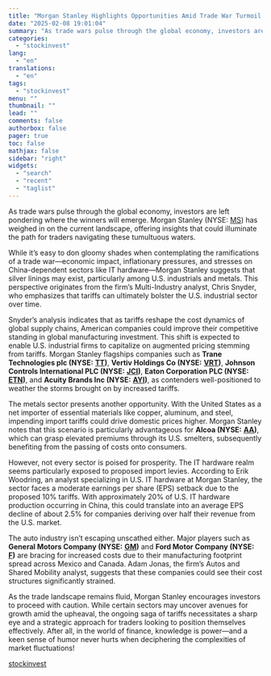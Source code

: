 ```yaml
---
title: "Morgan Stanley Highlights Opportunities Amid Trade War Turmoil: U.S. Industrials and Metals Set to Shine"
date: "2025-02-08 19:01:04"
summary: "As trade wars pulse through the global economy, investors are left pondering where the winners will emerge. Morgan Stanley (NYSE: MS) has weighed in on the current landscape, offering insights that could illuminate the path for traders navigating these tumultuous waters.While it’s easy to don gloomy shades when contemplating the..."
categories:
  - "stockinvest"
lang:
  - "en"
translations:
  - "en"
tags:
  - "stockinvest"
menu: ""
thumbnail: ""
lead: ""
comments: false
authorbox: false
pager: true
toc: false
mathjax: false
sidebar: "right"
widgets:
  - "search"
  - "recent"
  - "taglist"
---
```


As trade wars pulse through the global economy, investors are left pondering where the winners will emerge. Morgan Stanley (NYSE: [MS](https://stockinvest.us/stock/MS)) has weighed in on the current landscape, offering insights that could illuminate the path for traders navigating these tumultuous waters.

While it’s easy to don gloomy shades when contemplating the ramifications of a trade war—economic impact, inflationary pressures, and stresses on China-dependent sectors like IT hardware—Morgan Stanley suggests that silver linings may exist, particularly among U.S. industrials and metals. This perspective originates from the firm’s Multi-Industry analyst, Chris Snyder, who emphasizes that tariffs can ultimately bolster the U.S. industrial sector over time.

Snyder’s analysis indicates that as tariffs reshape the cost dynamics of global supply chains, American companies could improve their competitive standing in global manufacturing investment. This shift is expected to enable U.S. industrial firms to capitalize on augmented pricing stemming from tariffs. Morgan Stanley flagships companies such as **Trane Technologies plc (NYSE:** [**TT**](https://stockinvest.us/stock/TT)**)**, **Vertiv Holdings Co (NYSE:** [**VRT**](https://stockinvest.us/stock/VRT)**)**, **Johnson Controls International PLC (NYSE:** [**JCI**](https://stockinvest.us/stock/JCI)**)**, **Eaton Corporation PLC (NYSE:** [**ETN**](https://stockinvest.us/stock/ETN)**)**, and **Acuity Brands Inc (NYSE:** [**AYI**](https://stockinvest.us/stock/AYI)**)**, as contenders well-positioned to weather the storms brought on by increased tariffs.

The metals sector presents another opportunity. With the United States as a net importer of essential materials like copper, aluminum, and steel, impending import tariffs could drive domestic prices higher. Morgan Stanley notes that this scenario is particularly advantageous for **Alcoa (NYSE:** [**AA**](https://stockinvest.us/stock/AA)**)**, which can grasp elevated premiums through its U.S. smelters, subsequently benefiting from the passing of costs onto consumers.

However, not every sector is poised for prosperity. The IT hardware realm seems particularly exposed to proposed import levies. According to Erik Woodring, an analyst specializing in U.S. IT hardware at Morgan Stanley, the sector faces a moderate earnings per share (EPS) setback due to the proposed 10% tariffs. With approximately 20% of U.S. IT hardware production occurring in China, this could translate into an average EPS decline of about 2.5% for companies deriving over half their revenue from the U.S. market.

The auto industry isn’t escaping unscathed either. Major players such as **General Motors Company (NYSE:** [**GM**](https://stockinvest.us/stock/GM)**)** and **Ford Motor Company (NYSE:** [**F**](https://stockinvest.us/stock/F)**)** are bracing for increased costs due to their manufacturing footprint spread across Mexico and Canada. Adam Jonas, the firm’s Autos and Shared Mobility analyst, suggests that these companies could see their cost structures significantly strained.

As the trade landscape remains fluid, Morgan Stanley encourages investors to proceed with caution. While certain sectors may uncover avenues for growth amid the upheaval, the ongoing saga of tariffs necessitates a sharp eye and a strategic approach for traders looking to position themselves effectively. After all, in the world of finance, knowledge is power—and a keen sense of humor never hurts when deciphering the complexities of market fluctuations!

[stockinvest](https://stockinvest.us/digest/morgan-stanley-highlights-opportunities-amid-trade-war-turmoil-us-industrials-and-metals-set-to-shine)
